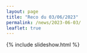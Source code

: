 ```yaml
---
layout: page
title: "Reco du 03/06/2023"
permalink: /news/2023-06-03/
leaflet: true
---
```

{% include slideshow.html %}